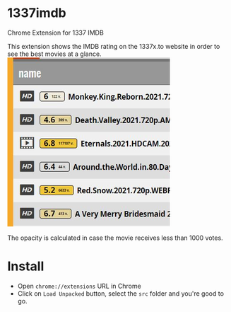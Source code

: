 # 1337imdb
Chrome Extension for 1337 IMDB

This extension shows the IMDB rating on the 1337x.to website in order to see the best movies at a glance.
![Sample image](/images/sample.jpg)

The opacity is calculated in case the movie receives less than 1000 votes.

# Install
- Open `chrome://extensions` URL in Chrome
- Click on `Load Unpacked` button, select the `src` folder and you're good to go.